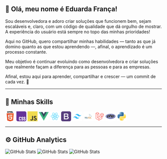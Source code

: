 ## 💜 Olá, meu nome é Eduarda França!

Sou desenvolvedora e adoro criar soluções que funcionem bem, sejam escaláveis e, claro, com um código de qualidade que dá orgulho de mostrar. A experiência do usuário está sempre no topo das minhas prioridades!

Aqui no GitHub, quero compartilhar minhas habilidades — tanto as que já domino quanto as que estou aprendendo —, afinal, o aprendizado é um processo constante.

Meu objetivo é continuar evoluindo como desenvolvedora e criar soluções que realmente façam a diferença para as pessoas e para as empresas.

Afinal, estou aqui para aprender, compartilhar e crescer — um commit de cada vez. 🚀

<!-- 🔭 Escreva algum projeto que você desenvolveu ou que atualmente esteja trabalhando nele. -->

---

## 🚀 Minhas Skills

<code><img height="32" src="https://raw.githubusercontent.com/github/explore/80688e429a7d4ef2fca1e82350fe8e3517d3494d/topics/html/html.png" alt="HTML5"/></code>
<code><img height="32" src="https://raw.githubusercontent.com/github/explore/80688e429a7d4ef2fca1e82350fe8e3517d3494d/topics/css/css.png" alt="CSS"/></code>
<code><img height="32" src="https://raw.githubusercontent.com/github/explore/80688e429a7d4ef2fca1e82350fe8e3517d3494d/topics/javascript/javascript.png" alt="Javascript"/></code>
<code><img height="32" src="https://raw.githubusercontent.com/github/explore/80688e429a7d4ef2fca1e82350fe8e3517d3494d/topics/vue/vue.png" alt="Vue"/></code>
<code><img height="32" src="https://raw.githubusercontent.com/github/explore/80688e429a7d4ef2fca1e82350fe8e3517d3494d/topics/react/react.png" alt="React"/></code>
<code><img height="32" src="https://raw.githubusercontent.com/github/explore/80688e429a7d4ef2fca1e82350fe8e3517d3494d/topics/bootstrap/bootstrap.png" alt="Bootstrap"/></code>
<code><img height="32" src="https://raw.githubusercontent.com/github/explore/80688e429a7d4ef2fca1e82350fe8e3517d3494d/topics/tailwind/tailwind.png" alt="Tailwind"/></code>
<code><img height="32" src="https://raw.githubusercontent.com/github/explore/80688e429a7d4ef2fca1e82350fe8e3517d3494d/topics/mysql/mysql.png" alt="MySQL"/></code>
<code><img height="32" src="https://raw.githubusercontent.com/github/explore/80688e429a7d4ef2fca1e82350fe8e3517d3494d/topics/laravel/laravel.png" alt="Laravel"/></code>
<code><img height="32" src="https://raw.githubusercontent.com/github/explore/80688e429a7d4ef2fca1e82350fe8e3517d3494d/topics/php/php.png" alt="PHP"/></code>
<code><img height="32" src="https://raw.githubusercontent.com/github/explore/80688e429a7d4ef2fca1e82350fe8e3517d3494d/topics/python/python.png" alt="Python"/></code>
<!-- <code><img height="32" src="https://raw.githubusercontent.com/github/explore/80688e429a7d4ef2fca1e82350fe8e3517d3494d/topics/typescript/typescript.png" alt="Typescript"/></code> -->
<!-- <code><img height="32" src="https://raw.githubusercontent.com/github/explore/80688e429a7d4ef2fca1e82350fe8e3517d3494d/topics/nodejs/nodejs.png" alt="Nodejs"/></code> -->

---

## ⚙️ GitHub Analytics

![GitHub Stats](https://github-readme-stats.vercel.app/api?username=DudaFranca&show_icons=true)
![GitHub Stats](https://github-readme-stats.vercel.app/api/top-langs/?username=DudaFranca&hide_border=false&include_all_commits=true&count_private=true&layout=compact)
![GitHub Stats](https://github-readme-streak-stats.herokuapp.com/?user=DudaFranca&hide_border=false)
